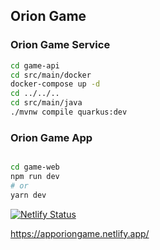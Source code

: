 ## Orion Game

### Orion Game Service

```bash
cd game-api
cd src/main/docker
docker-compose up -d
cd ../../..
cd src/main/java
./mvnw compile quarkus:dev
```

### Orion Game App


```bash

cd game-web
npm run dev
# or
yarn dev
```

[![Netlify Status](https://api.netlify.com/api/v1/badges/5d78451a-6ba3-4ec7-864f-9c6d5d43ca7f/deploy-status)](https://app.netlify.com/sites/apporiongame/deploys)

<https://apporiongame.netlify.app/>
